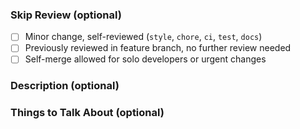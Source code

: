 ### Skip Review (optional)
- [ ] Minor change, self-reviewed (`style`, `chore`, `ci`, `test`, `docs`)
- [ ] Previously reviewed in feature branch, no further review needed
- [ ] Self-merge allowed for solo developers or urgent changes 

### Description (optional)

### Things to Talk About (optional)
